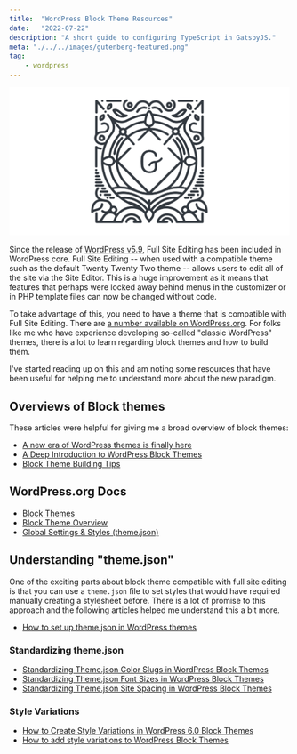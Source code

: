 ```yaml
---
title:  "WordPress Block Theme Resources"
date:   "2022-07-22"
description: "A short guide to configuring TypeScript in GatsbyJS."
meta: "./../../images/gutenberg-featured.png"
tag: 
    - wordpress
---
```


![Gutenberg logo](./../../images/gutenberg-featured.png)

Since the release of [WordPress v5.9](https://wordpress.org/news/2022/01/josephine/), Full Site Editing has been included in WordPress core. Full Site Editing -- when used with a compatible theme such as the default Twenty Twenty Two theme -- allows users to edit all of the site via the Site Editor. This is a huge improvement as it means that features that perhaps were locked away behind menus in the customizer or in PHP template files can now be changed without code.

To take advantage of this, you need to have a theme that is compatible with Full Site Editing. There are [a number available on WordPress.org](https://wordpress.org/themes/tags/full-site-editing/). For folks like me who have experience developing so-called "classic WordPress" themes, there is a lot to learn regarding block themes and how to build them. 

I've started reading up on this and am noting some resources that have been useful for helping me to understand more about the new paradigm.

## Overviews of Block themes

These articles were helpful for giving me a broad overview of block themes:

- [A new era of WordPress themes is finally here](https://richtabor.com/a-new-era/)
- [A Deep Introduction to WordPress Block Themes](https://css-tricks.com/a-deep-introduction-to-wordpress-block-themes/)
- [Block Theme Building Tips](https://themeshaper.com/2022/02/28/block-theme-building-tips/)

## WordPress.org Docs

- [Block Themes](https://developer.wordpress.org/themes/block-themes/)
- [Block Theme Overview](https://developer.wordpress.org/block-editor/how-to-guides/themes/block-theme-overview/)
- [Global Settings & Styles (theme.json)](https://developer.wordpress.org/block-editor/how-to-guides/themes/theme-json/)

## Understanding "theme.json"

One of the exciting parts about block theme compatible with full site editing is that you can use a `theme.json` file to set styles that would have required manually creating a stylesheet before. There is a lot of promise to this approach and the following articles helped me understand this a bit more.

- [How to set up theme.json in WordPress themes](https://aurooba.com/set-up-theme-json-wordpress-themes/)

### Standardizing theme.json

- [Standardizing Theme.json Color Slugs in WordPress Block Themes](https://richtabor.com/standardizing-theme-json-colors/)
- [Standardizing Theme.json Font Sizes in WordPress Block Themes](https://richtabor.com/standardizing-theme-json-font-sizes/)
- [Standardizing Theme.json Site Spacing in WordPress Block Themes](https://richtabor.com/standardizing-theme-json-spacing/)

### Style Variations 

- [How to Create Style Variations in WordPress 6.0 Block Themes ](https://css-tricks.com/creating-style-variations-in-wordpress-block-themes/)
- [How to add style variations to WordPress Block Themes](https://richtabor.com/wordpress-style-variations/)